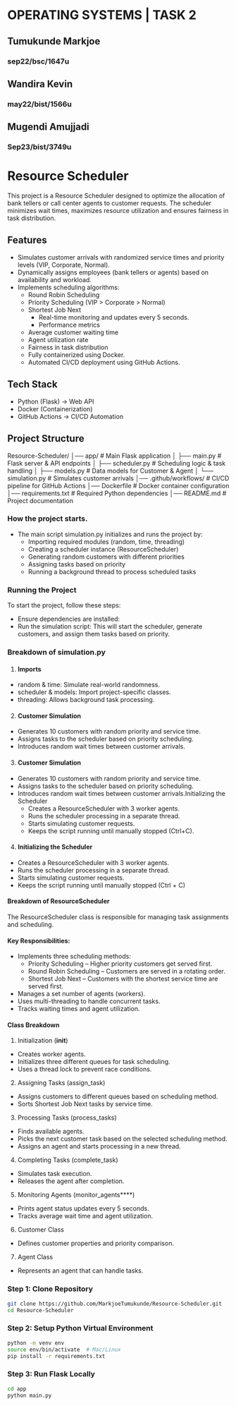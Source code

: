 # OPERATING SYSTEMS | TASK 2

## Tumukunde Markjoe
### sep22/bsc/1647u

## Wandira Kevin 
### may22/bist/1566u

## Mugendi Amujjadi
### Sep23/bist/3749u

# Resource Scheduler
This project is a Resource Scheduler designed to optimize the allocation of bank tellers or call center agents to customer requests. The scheduler minimizes wait times, maximizes resource utilization and ensures fairness in task distribution.

## Features
- Simulates customer arrivals with randomized service times and priority levels (VIP, Corporate, Normal).
- Dynamically assigns employees (bank tellers or agents) based on availability and workload.
- Implements scheduling algorithms:
  - Round Robin Scheduling
  - Priority Scheduling (VIP > Corporate > Normal)
  - Shortest Job Next
    - Real-time monitoring and updates every 5 seconds.
    - Performance metrics
  - Average customer waiting time
  - Agent utilization rate
  - Fairness in task distribution
  - Fully containerized using Docker.
  - Automated CI/CD deployment using GitHub Actions.

## Tech Stack
- Python (Flask) -> Web API
- Docker (Containerization)
- GitHub Actions -> CI/CD Automation

## Project Structure
Resource-Scheduler/
️│── app/                  # Main Flask application
️│   ├── main.py           # Flask server & API endpoints
️│   ├── scheduler.py      # Scheduling logic & task handling
️│   ├── models.py         # Data models for Customer & Agent
️│   └── simulation.py     # Simulates customer arrivals
️│── .github/workflows/    # CI/CD pipeline for GitHub Actions
️│── Dockerfile            # Docker container configuration
️│── requirements.txt      # Required Python dependencies
️│── README.md             # Project documentation

### How the project starts.
- The main script simulation.py initializes and runs the project by:
  - Importing required modules (random, time, threading)
  - Creating a scheduler instance (ResourceScheduler)
  - Generating random customers with different priorities
  - Assigning tasks based on priority
  - Running a background thread to process scheduled tasks

### Running the Project
To start the project, follow these steps:
- Ensure dependencies are installed:
- Run the simulation script:
This will start the scheduler, generate customers, and assign them tasks based on priority.

### Breakdown of simulation.py
1. #### Imports
- random & time: Simulate real-world randomness.
- scheduler & models: Import project-specific classes.
- threading: Allows background task processing.

2. #### Customer Simulation
- Generates 10 customers with random priority and service time.
- Assigns tasks to the scheduler based on priority scheduling.
- Introduces random wait times between customer arrivals.

3. #### Customer Simulation
- Generates 10 customers with random priority and service time.
- Assigns tasks to the scheduler based on priority scheduling.
- Introduces random wait times between customer arrivals.Initializing the Scheduler
  - Creates a ResourceScheduler with 3 worker agents.
  - Runs the scheduler processing in a separate thread.
  - Starts simulating customer requests.
  - Keeps the script running until manually stopped (Ctrl+C).

4. #### Initializing the Scheduler
- Creates a ResourceScheduler with 3 worker agents.
- Runs the scheduler processing in a separate thread.
- Starts simulating customer requests.
- Keeps the script running until manually stopped (Ctrl + C)

#### Breakdown of ResourceScheduler
The ResourceScheduler class is responsible for managing task assignments and scheduling.
#### Key Responsibilities:
- Implements three scheduling methods:
  - Priority Scheduling – Higher priority customers get served first.
  - Round Robin Scheduling – Customers are served in a rotating order.
  - Shortest Job Next – Customers with the shortest service time are served first.
- Manages a set number of agents (workers).
- Uses multi-threading to handle concurrent tasks.
- Tracks waiting times and agent utilization.

#### Class Breakdown
1. Initialization (__init__)
- Creates worker agents.
- Initializes three different queues for task scheduling.
- Uses a thread lock to prevent race conditions.

2. Assigning Tasks (assign_task)
- Assigns customers to different queues based on scheduling method.
- Sorts Shortest Job Next tasks by service time.

3. Processing Tasks (process_tasks)
- Finds available agents.
- Picks the next customer task based on the selected scheduling method.
- Assigns an agent and starts processing in a new thread.

4. Completing Tasks (complete_task)
- Simulates task execution.
- Releases the agent after completion.

5. Monitoring Agents (monitor_agents****)
- Prints agent status updates every 5 seconds.
- Tracks average wait time and agent utilization.

6. Customer Class
- Defines customer properties and priority comparison.

7. Agent Class
- Represents an agent that can handle tasks.

### Step 1: Clone Repository
```zsh
git clone https://github.com/MarkjoeTumukunde/Resource-Scheduler.git
cd Resource-Scheduler
```

###  Step 2: Setup Python Virtual Environment
```zsh
python -m venv env
source env/bin/activate  # Mac/Linux
pip install -r requirements.txt
```
### Step 3: Run Flask Locally
``` zsh
cd app
python main.py
```
